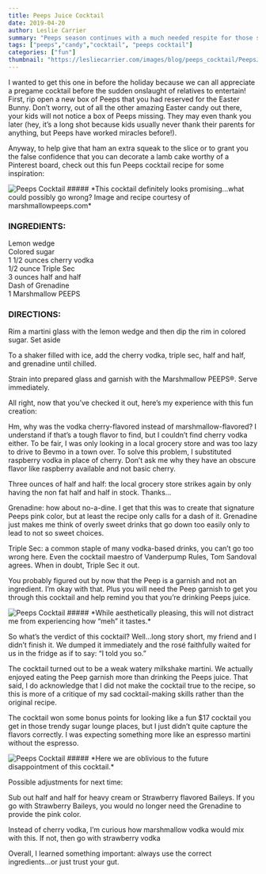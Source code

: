 ```yaml
---
title: Peeps Juice Cocktail
date: 2019-04-20
author: Leslie Carrier
summary: "Peeps season continues with a much needed respite for those stressful holiday times!"
tags: ["peeps","candy","cocktail", "peeps cocktail"] 
categories: ["fun"]
thumbnail: "https://lesliecarrier.com/images/blog/peeps_cocktail/PeepsJuiceCocktailBanner.jpg"
---
```



I wanted to get this one in before the holiday because we can all appreciate a pregame cocktail before the sudden onslaught of relatives to entertain! First, rip open a new box of Peeps that you had reserved for the Easter Bunny. Don’t worry, out of all the other amazing Easter candy out there, your kids will not notice a box of Peeps missing. They may even thank you later (hey, it’s a long shot because kids usually never thank their parents for anything, but Peeps have worked miracles before!).

Anyway, to help give that ham an extra squeak to the slice or to grant you the false confidence that you can decorate a lamb cake worthy of a Pinterest board, check out this fun Peeps cocktail recipe for some inspiration: 


<img src="https://lesliecarrier.com/images/blog/peeps_cocktail/peepswebsite.jpg" class="img-responsive img-centered" alt="Peeps Cocktail">
##### *This cocktail definitely looks promising...what could possibly go wrong? Image and recipe courtesy of marshmallowpeeps.com*

### INGREDIENTS:

Lemon wedge <br />
Colored sugar <br />
1 1/2 ounces cherry vodka<br />
1/2 ounce Triple Sec<br />
3 ounces half and half <br />
Dash of Grenadine<br />
1 Marshmallow PEEPS<br />

### DIRECTIONS:

Rim a martini glass with the lemon wedge and then dip the rim in colored sugar. Set aside

To a shaker filled with ice, add the cherry vodka, triple sec, half and half, and grenadine until chilled.

Strain into prepared glass and garnish with the Marshmallow PEEPS®. Serve immediately.

All right, now that you’ve checked it out, here’s my experience with this fun creation:

Hm, why was the vodka cherry-flavored instead of marshmallow-flavored? I understand if that’s a tough flavor to find, but I couldn’t find cherry vodka either. To be fair, I was only looking in a local grocery store and was too lazy to drive to Bevmo in a town over. To solve this problem, I substituted raspberry  vodka in place of cherry. Don’t ask me why they have an obscure flavor like raspberry available and not basic cherry.

Three ounces of half and half: the local grocery store strikes again by only having the non fat half and half in stock. Thanks…

Grenadine: how about no-a-dine. I get that this was to create that signature Peeps pink color, but at least the recipe only calls for a dash of it. Grenadine just makes me think of overly sweet drinks that go down too easily only to lead to not so sweet choices. 

Triple Sec: a common staple of many vodka-based drinks, you can’t go too wrong here. Even the cocktail maestro of Vanderpump Rules, Tom Sandoval agrees. When in doubt, Triple Sec it out.

You probably figured out by now that the Peep is a garnish and not an ingredient. I’m okay with that. Plus you will need the Peep garnish to get you through this cocktail and help remind you that you’re drinking Peeps juice.

<img src="https://lesliecarrier.com/images/blog/peeps_cocktail/PeepsCocktail1.jpg" class="img-responsive img-centered" alt="Peeps Cocktail">
##### *While aesthetically pleasing, this will not distract me from experiencing how “meh” it tastes.*

So what’s the verdict of this cocktail? Well…long story short, my friend and I didn’t finish it. We dumped it immediately and the rosé faithfully waited for us in the fridge as if to say: “I told you so.”

The cocktail turned out to be a weak watery milkshake martini. We actually enjoyed eating the Peep garnish more than drinking the Peeps juice. That said, I do acknowledge that I did not make the cocktail true to the recipe, so this is more of a critique of my sad cocktail-making skills rather than the original recipe.

The cocktail won some bonus points for looking like a fun $17 cocktail you get in those trendy sugar lounge places, but I just didn’t quite capture the flavors correctly. I was expecting something more like an espresso martini without the espresso.

<img src="https://lesliecarrier.com/images/blog/peeps_cocktail/PeepsChocktail2.jpg" class="img-responsive img-centered" alt="Peeps Cocktail">
##### *Here we are oblivious to the future disappointment of this cocktail.*

Possible adjustments for next time:

Sub out half and half for heavy cream or Strawberry flavored Baileys. If you go with Strawberry Baileys, you would no longer need the Grenadine to provide the pink color.

Instead of cherry vodka, I’m curious how marshmallow vodka would mix with this. If not, then go with strawberry vodka

Overall, I learned something important: always use the correct ingredients...or just trust your gut.
